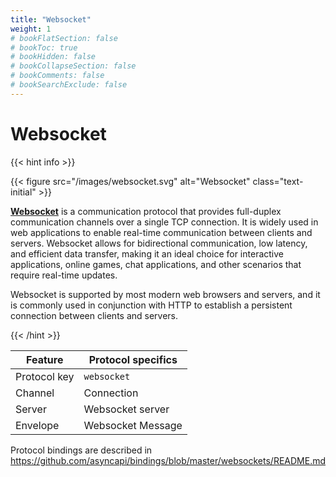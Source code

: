 ```yaml
---
title: "Websocket"
weight: 1
# bookFlatSection: false
# bookToc: true
# bookHidden: false
# bookCollapseSection: false
# bookComments: false
# bookSearchExclude: false
---
```


# Websocket

<link rel="stylesheet" href="/css/text.css">

{{< hint info >}}

{{< figure src="/images/websocket.svg" alt="Websocket" class="text-initial" >}}

**[Websocket](https://en.wikipedia.org/wiki/WebSocket)** is a communication protocol that provides full-duplex 
communication channels over a single TCP connection. It is widely used in web applications to enable 
real-time communication between clients and servers. Websocket allows for bidirectional communication, 
low latency, and efficient data transfer, making it an ideal choice for interactive applications, online games, 
chat applications, and other scenarios that require real-time updates.

Websocket is supported by most modern web browsers and servers, and it is commonly used in conjunction with
HTTP to establish a persistent connection between clients and servers.

{{< /hint >}}

| Feature      | Protocol specifics |
|--------------|--------------------|
| Protocol key | `websocket`        |
| Channel      | Connection         |
| Server       | Websocket server   |
| Envelope     | Websocket Message  |

Protocol bindings are described in https://github.com/asyncapi/bindings/blob/master/websockets/README.md
